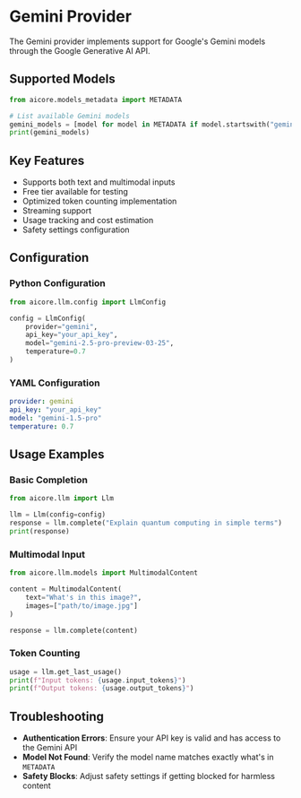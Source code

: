 
# Gemini Provider

The Gemini provider implements support for Google's Gemini models through the Google Generative AI API.

## Supported Models

```python
from aicore.models_metadata import METADATA

# List available Gemini models
gemini_models = [model for model in METADATA if model.startswith("gemini-")]
print(gemini_models)
```

## Key Features

- Supports both text and multimodal inputs
- Free tier available for testing
- Optimized token counting implementation
- Streaming support
- Usage tracking and cost estimation
- Safety settings configuration

## Configuration

### Python Configuration

```python
from aicore.llm.config import LlmConfig

config = LlmConfig(
    provider="gemini",
    api_key="your_api_key",
    model="gemini-2.5-pro-preview-03-25",
    temperature=0.7
)
```

### YAML Configuration

```yaml
provider: gemini
api_key: "your_api_key"
model: "gemini-1.5-pro"
temperature: 0.7
```

## Usage Examples

### Basic Completion

```python
from aicore.llm import Llm

llm = Llm(config=config)
response = llm.complete("Explain quantum computing in simple terms")
print(response)
```

### Multimodal Input

```python
from aicore.llm.models import MultimodalContent

content = MultimodalContent(
    text="What's in this image?",
    images=["path/to/image.jpg"]
)

response = llm.complete(content)
```

### Token Counting

```python
usage = llm.get_last_usage()
print(f"Input tokens: {usage.input_tokens}")
print(f"Output tokens: {usage.output_tokens}")
```

## Troubleshooting

- **Authentication Errors**: Ensure your API key is valid and has access to the Gemini API
- **Model Not Found**: Verify the model name matches exactly what's in `METADATA`
- **Safety Blocks**: Adjust safety settings if getting blocked for harmless content